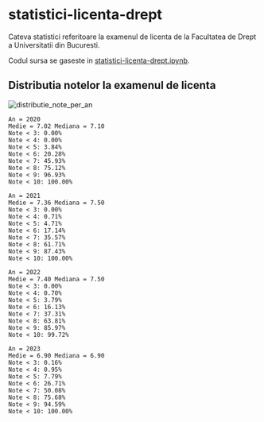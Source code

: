 # statistici-licenta-drept
Cateva statistici referitoare la examenul de licenta de la Facultatea de Drept a Universitatii din Bucuresti.

Codul sursa se gaseste in [statistici-licenta-drept.ipynb](./statistici-licenta-drept.ipynb).

## Distributia notelor la examenul de licenta
![distributie_note_per_an](https://github.com/JustBeYou/statistici-licenta-drept/assets/10727813/f74d6f2f-df6d-4e4d-8be3-6e59f2e3c787)

```
An = 2020
Medie = 7.02 Mediana = 7.10
Note < 3: 0.00%
Note < 4: 0.00%
Note < 5: 3.84%
Note < 6: 20.28%
Note < 7: 45.93%
Note < 8: 75.12%
Note < 9: 96.93%
Note < 10: 100.00%

An = 2021
Medie = 7.36 Mediana = 7.50
Note < 3: 0.00%
Note < 4: 0.71%
Note < 5: 4.71%
Note < 6: 17.14%
Note < 7: 35.57%
Note < 8: 61.71%
Note < 9: 87.43%
Note < 10: 100.00%

An = 2022
Medie = 7.40 Mediana = 7.50
Note < 3: 0.00%
Note < 4: 0.70%
Note < 5: 3.79%
Note < 6: 16.13%
Note < 7: 37.31%
Note < 8: 63.81%
Note < 9: 85.97%
Note < 10: 99.72%

An = 2023
Medie = 6.90 Mediana = 6.90
Note < 3: 0.16%
Note < 4: 0.95%
Note < 5: 7.79%
Note < 6: 26.71%
Note < 7: 50.08%
Note < 8: 75.68%
Note < 9: 94.59%
Note < 10: 100.00%
```
